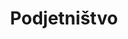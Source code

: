 ---
layout: category
title: Podjetništvo
description: Some thoughts on adult language learning that fall outside the standard techniques of translation and grammar study.
category: podjetnistvo
permalink: /podjetnistvo/
pagination: 
  enabled: true
  category: podjetnistvo
  permalink: /:num/
---